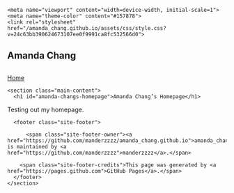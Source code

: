<html lang="en-US">
  <head>
    <meta charset="UTF-8">

<!-- Begin Jekyll SEO tag v2.6.1 -->
<title>Amanda Chang’s Homepage | amanda_chang.github.io</title>
<meta name="generator" content="Jekyll v3.8.5" />
<meta property="og:title" content="Amanda Chang’s Homepage" />
<meta property="og:locale" content="en_US" />
<link rel="canonical" href="https://manderzzzz.github.io/amanda_chang.github.io/" />
<meta property="og:url" content="https://manderzzzz.github.io/amanda_chang.github.io/" />
<meta property="og:site_name" content="amanda_chang.github.io" />
<script type="application/ld+json">
{"@type":"WebSite","url":"https://manderzzzz.github.io/amanda_chang.github.io/","name":"amanda_chang.github.io","headline":"Amanda Chang’s Homepage","@context":"https://schema.org"}</script>
<!-- End Jekyll SEO tag -->

    <meta name="viewport" content="width=device-width, initial-scale=1">
    <meta name="theme-color" content="#157878">
    <link rel="stylesheet" href="/amanda_chang.github.io/assets/css/style.css?v=24c63bb390624673107ee0f9991ca8fc532566d0">
  </head>
  <body>
    <section class="page-header">
      <h1 class="project-name">Amanda Chang</h1>
      <h2 class="project-tagline"></h2>
        <a href="https://manderzzzz.github.io/amanda_chang.github.io" class="btn">Home</a>
    </section>

    <section class="main-content">
      <h1 id="amanda-changs-homepage">Amanda Chang’s Homepage</h1>
<p>Testing out my homepage.</p>


      <footer class="site-footer">
        
          <span class="site-footer-owner"><a href="https://github.com/manderzzzz/amanda_chang.github.io">amanda_chang.github.io</a> is maintained by <a href="https://github.com/manderzzzz">manderzzzz</a>.</span>
        
        <span class="site-footer-credits">This page was generated by <a href="https://pages.github.com">GitHub Pages</a>.</span>
      </footer>
    </section>

    
  </body>
</html>
